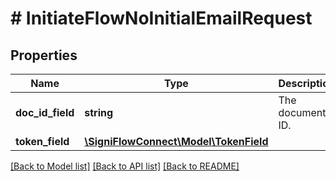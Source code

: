 # # InitiateFlowNoInitialEmailRequest

## Properties

Name | Type | Description | Notes
------------ | ------------- | ------------- | -------------
**doc_id_field** | **string** | The document ID. |
**token_field** | [**\SigniFlowConnect\Model\TokenField**](TokenField.md) |  |

[[Back to Model list]](../../README.md#models) [[Back to API list]](../../README.md#endpoints) [[Back to README]](../../README.md)
